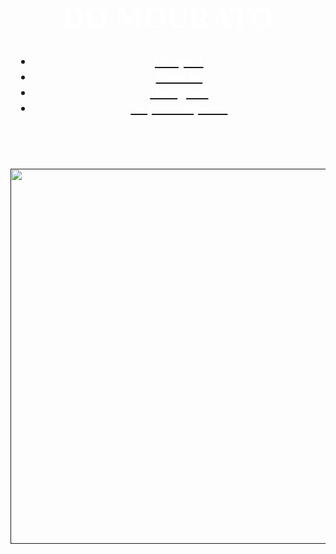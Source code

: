 <!DOCTYPE html>
<html lang="en">

<head>
  <meta charset="UTF-8">
  <meta name="viewport" content="width=device-width, initial-scale=1.0">
  <link rel="stylesheet" href="style.css">
  <link rel="stylesheet" href="https://fonts.googleapis.com/css?family=Sofia">
  <title>Do Mourato</title>
</head> 

<body> 
  <h1>
    <P ALIGN=center>
      <FONT COLOR="White">
        <FONT FACE="Garamond"><font size="200px">DO MOURATO</font>
    </P>
    </FONT>
    </FONT>
  </h1>
  <style>
    body, h2  {
      font-family: Sofia, serif;
    }
    </style>
  <h2>
    <header> <!--Cabeçalho-->
      <nav class="menu"> <!--Navegação-->
        <ul>
          <li><a href="https://ge.globo.com"><FONT FACE="Garamond"><font color="white">Ge sport</FONT></FONT></li>
          <li><a href="https://www.youtube.com/@MuriBR14"><FONT FACE="Garamond"><font color="white">Youtube</font></FONT></li>
          <li><a href="https://www.instagram.com/mouratoops/"><FONT FACE="Garamond"><font color="white">Instagram</FONT></FONT></li>
          <li><a href=""><FONT FACE="Garamond"><font color="white">Só pra completar</FONT></FONT></li>
        </ul>
      </nav>
    </header>
  </h2>
  <p ALIGN="center"><img src="https://i.pinimg.com/736x/85/ce/0d/85ce0d8876cc77eac2cfe7a0989790ae.jpg" width="600px"></p>
  


</body>


</html>
